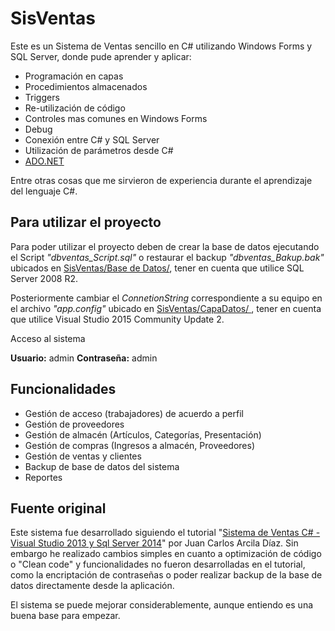 # SisVentas
Este es un Sistema de Ventas sencillo en C# utilizando Windows Forms y SQL Server, donde pude aprender y aplicar:
* Programación en capas
* Procedimientos almacenados
* Triggers
* Re-utilización de código
* Controles mas comunes en Windows Forms
* Debug
* Conexión entre C# y SQL Server
* Utilización de parámetros desde C#
* [ADO.NET](https://docs.microsoft.com/en-us/dotnet/framework/data/adonet/ "ADO.NET")

Entre otras cosas que me sirvieron de experiencia durante el aprendizaje del lenguaje C#.

## Para utilizar el proyecto 
Para poder utilizar el proyecto deben de crear la base de datos ejecutando el Script _"dbventas_Script.sql"_ o restaurar el backup _"dbventas_Bakup.bak"_ ubicados en [SisVentas/Base de Datos/](SisVentas/tree/master/Base%20de%20Datos "Base de Datos"), tener en cuenta que utilice SQL Server 2008 R2.

Posteriormente cambiar el _ConnetionString_ correspondiente a su equipo en el archivo _"app.config"_ ubicado en [ SisVentas/CapaDatos/
](SisVentas/tree/master/CapaDatos), tener en cuenta que utilice Visual Studio 2015 Community Update 2.

Acceso al sistema

**Usuario:** admin
**Contraseña:** admin

## Funcionalidades
* Gestión de acceso (trabajadores) de acuerdo a perfil
* Gestión de proveedores
* Gestión de almacén (Artículos, Categorías, Presentación)
* Gestión de compras (Ingresos a almacén, Proveedores)
* Gestión de ventas y clientes
* Backup de base de datos del sistema
* Reportes

## Fuente original
Este sistema fue desarrollado siguiendo el tutorial "[Sistema de Ventas C# - Visual Studio 2013 y Sql Server 2014](https://www.youtube.com/playlist?list=PLZPrWDz1Molqn16IORKg8nFYTejgYCHJp)" por Juan Carlos Arcila Díaz. Sin embargo he realizado cambios simples en cuanto a optimización de código o "Clean code" y funcionalidades no fueron desarrolladas en el tutorial, como la encriptación de contraseñas o poder realizar backup de la base de datos directamente desde la aplicación.

El sistema se puede mejorar considerablemente, aunque entiendo es una buena base para empezar.
